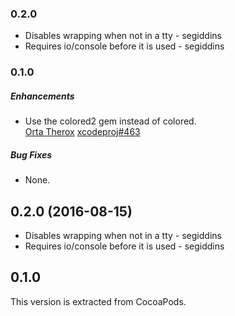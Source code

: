 ### 0.2.0

* Disables wrapping when not in a tty - segiddins
* Requires io/console before it is used - segiddins  


### 0.1.0

##### Enhancements

* Use the colored2 gem instead of colored.  
  [Orta Therox](https://github.com/orta)
  [xcodeproj#463](https://github.com/CocoaPods/Xcodeproj/pull/463)

##### Bug Fixes

* None.  


## 0.2.0 (2016-08-15)

* Disables wrapping when not in a tty - segiddins
* Requires io/console before it is used - segiddins  


## 0.1.0

This version is extracted from CocoaPods.
